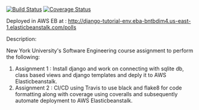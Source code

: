 [![Build Status](https://app.travis-ci.com/ramanarayanan-98/swe1-app.svg?branch=main)](https://app.travis-ci.com/ramanarayanan-98/swe1-app)
[![Coverage Status](https://coveralls.io/repos/github/ramanarayanan-98/swe1-app/badge.svg)](https://coveralls.io/github/ramanarayanan-98/swe1-app)

Deployed in AWS EB at : http://django-tutorial-env.eba-bntbdim4.us-east-1.elasticbeanstalk.com/polls


Description:

New York University's Software Engineering course assignment to perform the following:
1) Assignment 1 : Install django and work on connecting with sqlite db, class based views and django templates and deply it to AWS Elasticbeanstalk.
2) Assignment 2 : CI/CD using Travis to use black and flake8 for code formatting along with coverage using coveralls and subsequently automate deployment to AWS Elasticbeanstalk.
